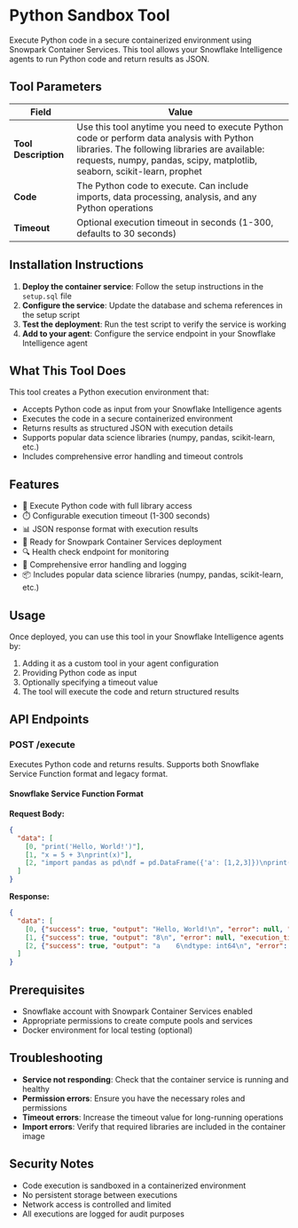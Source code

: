 # Python Sandbox Tool

Execute Python code in a secure containerized environment using Snowpark Container Services. This tool allows your Snowflake Intelligence agents to run Python code and return results as JSON.

## Tool Parameters

| Field | Value |
|-------|-------|
| **Tool Description** | Use this tool anytime you need to execute Python code or perform data analysis with Python libraries. The following libraries are available: requests, numpy, pandas, scipy, matplotlib, seaborn, scikit-learn, prophet |
| **Code** | The Python code to execute. Can include imports, data processing, analysis, and any Python operations |
| **Timeout** | Optional execution timeout in seconds (1-300, defaults to 30 seconds) |

## Installation Instructions

1. **Deploy the container service**: Follow the setup instructions in the `setup.sql` file
2. **Configure the service**: Update the database and schema references in the setup script
3. **Test the deployment**: Run the test script to verify the service is working
4. **Add to your agent**: Configure the service endpoint in your Snowflake Intelligence agent

## What This Tool Does

This tool creates a Python execution environment that:
- Accepts Python code as input from your Snowflake Intelligence agents
- Executes the code in a secure containerized environment
- Returns results as structured JSON with execution details
- Supports popular data science libraries (numpy, pandas, scikit-learn, etc.)
- Includes comprehensive error handling and timeout controls

## Features

- 🐍 Execute Python code with full library access
- ⏱️ Configurable execution timeout (1-300 seconds)
- 📊 JSON response format with execution results
- 🚀 Ready for Snowpark Container Services deployment
- 🔍 Health check endpoint for monitoring
- 📝 Comprehensive error handling and logging
- 📦 Includes popular data science libraries (numpy, pandas, scikit-learn, etc.)

## Usage

Once deployed, you can use this tool in your Snowflake Intelligence agents by:
1. Adding it as a custom tool in your agent configuration
2. Providing Python code as input
3. Optionally specifying a timeout value
4. The tool will execute the code and return structured results

## API Endpoints

### POST /execute
Executes Python code and returns results. Supports both Snowflake Service Function format and legacy format.

#### Snowflake Service Function Format
**Request Body:**
```json
{
  "data": [
    [0, "print('Hello, World!')"],
    [1, "x = 5 + 3\nprint(x)"],
    [2, "import pandas as pd\ndf = pd.DataFrame({'a': [1,2,3]})\nprint(df.sum())"]
  ]
}
```

**Response:**
```json
{
  "data": [
    [0, {"success": true, "output": "Hello, World!\n", "error": null, "execution_time": 0.001}],
    [1, {"success": true, "output": "8\n", "error": null, "execution_time": 0.002}],
    [2, {"success": true, "output": "a    6\ndtype: int64\n", "error": null, "execution_time": 0.015}]
  ]
}
```

## Prerequisites

- Snowflake account with Snowpark Container Services enabled
- Appropriate permissions to create compute pools and services
- Docker environment for local testing (optional)

## Troubleshooting

- **Service not responding**: Check that the container service is running and healthy
- **Permission errors**: Ensure you have the necessary roles and permissions
- **Timeout errors**: Increase the timeout value for long-running operations
- **Import errors**: Verify that required libraries are included in the container image

## Security Notes

- Code execution is sandboxed in a containerized environment
- No persistent storage between executions
- Network access is controlled and limited
- All executions are logged for audit purposes

